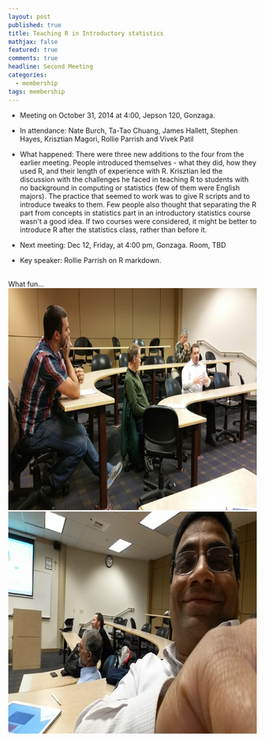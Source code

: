 ```yaml
---
layout: post
published: true
title: Teaching R in Introductory statistics
mathjax: false
featured: true
comments: true
headline: Second Meeting
categories: 
  - membership
tags: membership
---
```


* Meeting on October 31, 2014 at 4:00, Jepson 120, Gonzaga.
* In attendance: Nate Burch, Ta-Tao Chuang, James Hallett, Stephen Hayes, Krisztian Magori, Rollie Parrish and Vivek Patil
* What happened: There were three new additions to the four from the earlier meeting. People introduced themselves - what they did, how they used R, and their length of experience with R. Krisztian led the discussion with the challenges he faced in teaching R to students with no background in computing or statistics (few of them were English majors). The practice that seemed to work was to give R scripts and to introduce tweaks to them. Few people also thought that separating the R part from concepts in statistics part in an introductory statistics course wasn't a good idea. If two courses were considered, it might be better to introduce R  after the statistics class, rather than before it. 

* Next meeting: Dec 12, Friday, at 4:00 pm, Gonzaga. Room, TBD
* Key speaker: Rollie Parrish on R markdown. 
<br>
What fun...<br>

<img src="/images/2014-10-31 16.09.27.jpg" alt="Nate Burch, Stephen Hayes, Rollie Parrish and Ta-Tao Chuang" height="450" width="600">
<img src="/images/2014-10-31 16.10.39.jpg" alt="Too close to camera Vivek, James Hallett and Krisztian Magori" height="450" width="600">
